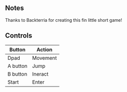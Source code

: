 ## Notes

Thanks to Backterria for creating this fin little short game!

## Controls

| Button     | Action |
|--          |--      | 
|Dpad        |Movement|
|A button    |Jump    |
|B button    |Ineract |
|Start       |Enter   |